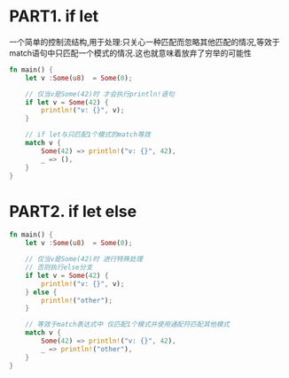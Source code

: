 # PART1. if let

一个简单的控制流结构,用于处理:只关心一种匹配而忽略其他匹配的情况,等效于match语句中只匹配一个模式的情况.这也就意味着放弃了穷举的可能性

```rust
fn main() {
    let v :Some(u8)  = Some(0);

    // 仅当v是Some(42)时 才会执行println!语句
    if let v = Some(42) {
        println!("v: {}", v);
    }

    // if let与只匹配1个模式的match等效
    match v {
        Some(42) => println!("v: {}", 42),
        _ => (),
    }
}
```

# PART2. if let else

```rust
fn main() {
    let v :Some(u8)  = Some(0);

    // 仅当v是Some(42)时 进行特殊处理
    // 否则执行else分支
    if let v = Some(42) {
        println!("v: {}", v);
    } else {
        println!("other");
    }

    // 等效于match表达式中 仅匹配1个模式并使用通配符匹配其他模式
    match v {
        Some(42) => println!("v: {}", 42),
        _ => println!("other"),
    }
}
```